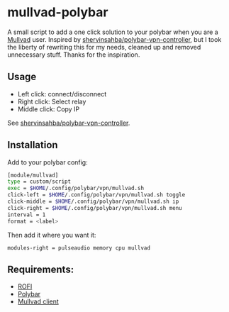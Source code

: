 # mullvad-polybar

A small script to add a one click solution to your polybar when you are a [Mullvad](https://mullvad.net) user. Inspired by [shervinsahba/polybar-vpn-controller](https://github.com/shervinsahba/polybar-vpn-controller), but I took the liberty of rewriting this for my needs, cleaned up and removed unnecessary stuff. Thanks for the inspiration.

## Usage

* Left click: connect/disconnect
* Right click: Select relay
* Middle click: Copy IP

See [shervinsahba/polybar-vpn-controller](https://github.com/shervinsahba/polybar-vpn-controller).

## Installation

Add to your polybar config:

```bash
[module/mullvad]
type = custom/script
exec = $HOME/.config/polybar/vpn/mullvad.sh
click-left = $HOME/.config/polybar/vpn/mullvad.sh toggle
click-middle = $HOME/.config/polybar/vpn/mullvad.sh ip
click-right = $HOME/.config/polybar/vpn/mullvad.sh menu
interval = 1
format = <label>
```

Then add it where you want it:

`modules-right = pulseaudio memory cpu mullvad`


## Requirements:

* [ROFI](https://github.com/davatorium/rofi)
* [Polybar](https://github.com/polybar/polybar)
* [Mullvad client](https://mullvad.net/en/download/linux/)
